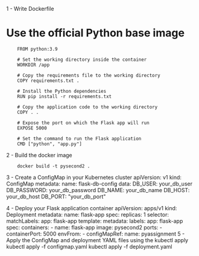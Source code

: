 1 - Write Dockerfile 
# Use the official Python base image
        FROM python:3.9

        # Set the working directory inside the container
        WORKDIR /app

        # Copy the requirements file to the working directory
        COPY requirements.txt .

        # Install the Python dependencies
        RUN pip install -r requirements.txt

        # Copy the application code to the working directory
        COPY . .

        # Expose the port on which the Flask app will run
        EXPOSE 5000

        # Set the command to run the Flask application
        CMD ["python", "app.py"]
        
2 - Build the docker image 
                
        docker build -t pysecond2 . 
3 - Create a ConfigMap in your Kubernetes cluster
                                apiVersion: v1
                                kind: ConfigMap
                                metadata:
                                  name: flask-db-config
                                data:
                                  DB_USER: your_db_user
                                  DB_PASSWORD: your_db_password
                                  DB_NAME: your_db_name
                                  DB_HOST: your_db_host
                                  DB_PORT: "your_db_port"

  4 - Deploy your Flask application container
                apiVersion: apps/v1
                kind: Deployment
                metadata:
                  name: flask-app
                spec:
                  replicas: 1
                  selector:
                    matchLabels:
                      app: flask-app
                  template:
                    metadata:
                      labels:
                        app: flask-app
                    spec:
                      containers:
                        - name: flask-app
                          image: pysecond2 
                          ports:
                            - containerPort: 5000
                          envFrom:
                            - configMapRef:
                                name:  pyassignment
5 -  Apply the ConfigMap and deployment YAML files using the kubectl apply
      kubectl apply -f configmap.yaml
      kubectl apply -f deployment.yaml
